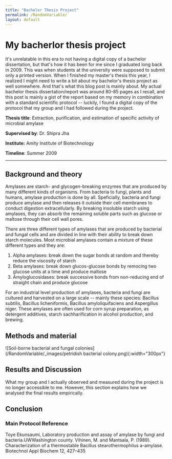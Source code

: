 ```yaml
---
title: "Bachelor Thesis Project"
permalink: /RandomVariable/
layout: default
---
```


# My bacherlor thesis project
It's unrelatable in this era to not having a digital copy of a bachelor dissertation, but that's how it has been for me since I graduated long back in 2009. This was when students at the university were supposed to submit only a printed version. When I finished my master's thesis this year, I realized I might need to write a bit about my bachelor's thesis project as well somewhere. And that's what this blog post is mainly about. My actual bachelor thesis dissertation/report was around 80-85 pages as I recall, and this post is mainly a gist of the report based on my memory in combination with a standard scientific protocol -- luckily, I found a digital copy of the protocol that my group and I had followed during the project.

**Thesis title**: Extraction, purification, and estimation of specific activity of microbial amylase

**Supervised by**: Dr. Shipra Jha

**Institute:** Amity Institute of Biotechnology

**Timeline**: Summer 2009

---------------------------------------------------------------------------------------------------------------------------------------
## Background and theory
Amylases are starch- and glycogen-breaking enzymes that are produced by many different kinds of organisms. From bacteria to fungi, plants and humans, amylase production is done by all. Speficially, bacteria and fungi produce amylase and then releases it outside their cell membranes to conduct digestion extracellularly. By breaking insoluble starch using amylases, they can absorb the remaining soluble parts such as glucose or maltose through their cell wall pores.

There are three different types of amylases that are produced by bacterial and fungal cells and are divided in line with their ability to break down starch molecules. Most microbial amylases contain a mixture of these different types and they are:
1. Alpha amylases: break down the sugar bonds at random and thereby reduce the viscosity of starch
2. Beta amylases: break down glucos-glucose bonds by remocing two glucose units at a time and produce maltose
3. Amyloglucosidases: break successive bonds from non-reducing end of straight chain and produce glucose

For an industrial level production of amylases, bacteria and fungi are cultured and harvested on a large scale -- mainly these species: Bacillus subtilis, Bacillus licheniformis, Bacillus amyloliquifaciens and Aspergillus niger. These amylases are often used for corn syrup preparation, as detergent additives, starch sachharification in alcohol production, and brewing.

## Methods and material
![Soil-borne bacterial and fungal colonies](/RandomVariable/_images/petridish bacterial colony.png){:width="300px"}


## Results and Discussion
What my group and I actually observed and measured during the project is no longer accessible to me. However, this section explains how we analysed the final results empirically.


## Conclusion



### Main Protocol Reference
Toye Ekunsaumi, Laboratory production and assay of amylase by fungi and bacteria.UWWashington county. Vihinen, M. and Mantsala, P. (1989). Characterization of a thermostable Bacillus stearothermophilus a-amylase. Biotechnol Appl Biochem 12, 427–435
